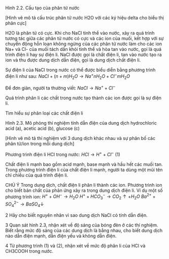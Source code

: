 Hình 2.2. Cấu tạo của phân tử nước

[Hình vẽ mô tả cấu trúc phân tử nước H2O với các ký hiệu delta cho biểu thị phân cực]

H2O là phân tử có cực. Khi cho NaCl tinh thể vào nước, xảy ra quá trình tương tác giữa các phân tử nước có cực và các ion của muối, kết hợp với sự chuyển động hỗn loạn không ngừng của các phân tử nước làm cho các ion Na+ và Cl- của muối tách dần khỏi tinh thể và hòa tan vào nước, gọi là quá trình điện li hay sự điện li. NaCl được gọi là chất điện li, tan vào nước tạo ra ion và thu được dung dịch dẫn điện, gọi là dung dịch chất điện li.

Sự điện li của NaCl trong nước có thể được biểu diễn bằng phương trình điện li như sau:
$NaCl + (n + m)H_2O \rightarrow Na^+nH_2O + Cl^-mH_2O$

Để đơn giản, người ta thường viết:
$NaCl \rightarrow Na^+ + Cl^-$

Quá trình phân li các chất trong nước tạo thành các ion được gọi là sự điện li.

Tìm hiểu sự phân loại các chất điện li

Hình 2.3. Mô phỏng thí nghiệm tính dẫn điện của dung dịch hydrochloric acid (a), acetic acid (b), glucose (c)

[Hình vẽ mô tả thí nghiệm với 3 dung dịch khác nhau và sự phân bố các phân tử/ion trong mỗi dung dịch]

Phương trình điện li HCl trong nước:
$HCl \rightarrow H^+ + Cl^-$ (1)

Chất điện li mạnh bao gồm acid mạnh, base mạnh và hầu hết các muối tan. Trong phương trình điện li của chất điện li mạnh, người ta dùng một mũi tên chỉ chiều của quá trình điện li.

CHÚ Ý
Trong dung dịch, chất điện li phân li thành các ion. Phương trình ion cho biết bản chất của phản ứng xảy ra trong dung dịch điện li. Ví dụ một số phương trình ion:
$H^+ + OH^- \rightarrow H_2O$
$H^+ + HCO_3^- \rightarrow CO_2 \uparrow + H_2O$
$Ba^{2+} + SO_4^{2-} \rightarrow BaSO_4 \downarrow$

2 Hãy cho biết nguyên nhân vì sao dung dịch NaCl có tính dẫn điện.

3 Quan sát hình 2.3, nhận xét về độ sáng của bóng đèn ở các thí nghiệm. Biết rằng mức độ sáng của các dung dịch là bằng nhau, cho biết dung dịch nào dẫn điện mạnh, dẫn điện yếu và không dẫn điện.

4 Từ phương trình (1) và (2), nhận xét về mức độ phân li của HCl và CH3COOH trong nước.